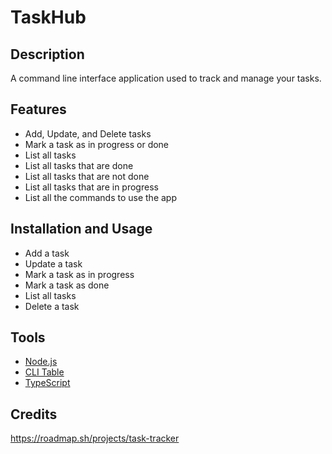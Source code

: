 # TaskHub

## Description
A command line interface application used to track and manage your tasks.

## Features
- Add, Update, and Delete tasks
- Mark a task as in progress or done
- List all tasks
- List all tasks that are done
- List all tasks that are not done
- List all tasks that are in progress
- List all the commands to use the app

## Installation and Usage
- Add a task
- Update a task
- Mark a task as in progress
- Mark a task as done
- List all tasks
- Delete a task

## Tools
- [Node.js](https://nodejs.org/en)
- [CLI Table](https://www.npmjs.com/package/cli-table)
- [TypeScript](https://www.typescriptlang.org/)

## Credits
https://roadmap.sh/projects/task-tracker